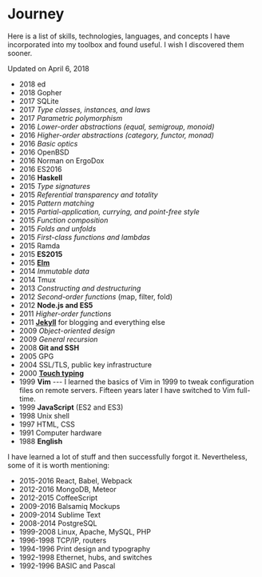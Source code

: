 # Journey

Here is a list of skills, technologies, languages, and concepts I have
incorporated into my toolbox and found useful. I wish I discovered them
sooner.

Updated on April 6, 2018

- 2018 ed
- 2018 Gopher
- 2017 SQLite
- 2017 _Type classes, instances, and laws_
- 2017 _Parametric polymorphism_
- 2016 _Lower-order abstractions (equal, semigroup, monoid)_
- 2016 _Higher-order abstractions (category, functor, monad)_
- 2016 _Basic optics_
- 2016 OpenBSD
- 2016 Norman on ErgoDox
- 2016 ES2016
- 2016 **Haskell**
- 2015 _Type signatures_
- 2015 _Referential transparency and totality_
- 2015 _Pattern matching_
- 2015 _Partial-application, currying, and point-free style_
- 2015 _Function composition_
- 2015 _Folds and unfolds_
- 2015 _First-class functions and lambdas_
- 2015 Ramda
- 2015 **ES2015**
- 2015 **[Elm](/elm.html)**
- 2014 _Immutable data_
- 2014 Tmux
- 2013 _Constructing and destructuring_
- 2012 _Second-order functions_ (map, filter, fold)
- 2012 **Node.js and ES5**
- 2011 _Higher-order functions_
- 2011 **[Jekyll](/jekyll.html)** for blogging and everything else
- 2009 _Object-oriented design_
- 2009 _General recursion_
- 2008 **Git and SSH**
- 2005 GPG
- 2004 SSL/TLS, public key infrastructure
- 2000 **[Touch typing](/typing.html)**
- 1999 **Vim** --- I learned the basics of Vim in 1999 to tweak configuration files on remote servers. Fifteen years later I have switched to Vim full-time.
- 1999 **JavaScript** (ES2 and ES3)
- 1998 Unix shell
- 1997 HTML, CSS
- 1991 Computer hardware
- 1988 **English**

I have learned a lot of stuff and then successfully forgot it.
Nevertheless, some of it is worth mentioning:

- 2015-2016 React, Babel, Webpack
- 2012-2016 MongoDB, Meteor
- 2012-2015 CoffeeScript
- 2009-2016 Balsamiq Mockups
- 2009-2014 Sublime Text
- 2008-2014 PostgreSQL
- 1999-2008 Linux, Apache, MySQL, PHP
- 1996-1998 TCP/IP, routers
- 1994-1996 Print design and typography
- 1992-1998 Ethernet, hubs, and switches
- 1992-1996 BASIC and Pascal

